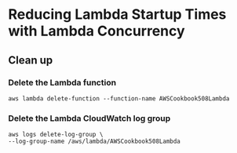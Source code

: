 # Reducing Lambda Startup Times with Lambda Concurrency


## Clean up 
### Delete the Lambda function

`aws lambda delete-function --function-name AWSCookbook508Lambda`

### Delete the Lambda CloudWatch log group
```
aws logs delete-log-group \
--log-group-name /aws/lambda/AWSCookbook508Lambda
```

